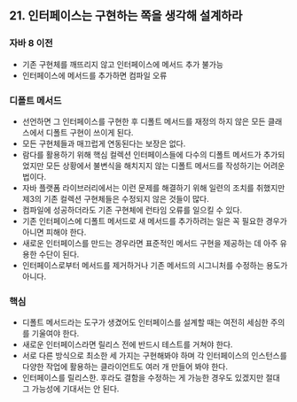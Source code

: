 ## 21. 인터페이스는 구현하는 쪽을 생각해 설계하라

### 자바 8 이전

- 기존 구현체를 깨뜨리지 않고 인터페이스에 메서드 추가 불가능
- 인터페이스에 메서드를 추가하면 컴파일 오류



### 디폴트 메서드

- 선언하면 그 인터페이스를 구현한 후 디폴트 메서드를 재정의 하지 않은 모든 클래스에서 디폴트 구현이 쓰이게 된다.
- 모든 구현체들과 매끄럽게 연동된다는 보장은 없다.
- 람다를 활용하기 위해 핵심 컬렉션 인터페이스들에 다수의 디폴트 메서드가 추가되었지만 모든 상황에서 불변식을 해치지지 않는 디폴트 메서드를 작성하기는 어려운 법이다.
- 자바 플랫폼 라이브러리에서는 이런 문제를 해결하기 위해 일련의 조치를 취했지만 제3의 기존 컬렉션 구현체들은 수정되지 않은 것들이 많다.
- 컴파일에 성공하더라도 기존 구현체에 런타임 오류를 일으킬 수 있다.
- 기존 인터페이스에 디폴트 메서드로 새 메서드를 추가하려는 일은 꼭 필요한 경우가 아니면 피해야 한다.
- 새로운 인터페이스를 만드는 경우라면 표준적인 메서드 구현을 제공하는 데 아주 유용한 수단이 된다.
- 인터페이스로부터 메서드를 제거하거나 기존 메서드의 시그니처를 수정하는 용도가 아니다.



### 핵심

- 디폴트 메서드라는 도구가 생겼어도 인터페이스를 설계할 때는 여전히 세심한 주의를 기울여야 한다.
- 새로운 인터페이스라면 릴리스 전에 반드시 테스트를 거쳐야 한다.
- 서로 다른 방식으로 최소한 세 가지는 구현해봐야 하며 각 인터페이스의 인스턴스를 다양한 작업에 활용하는 클라이언트도 여러 개 만들어 봐야 한다.
- 인터페이스를 릴리스한. 후라도 결함을 수정하는 게 가능한 경우도 있겠지만 절대 그 가능성에 기대서는 안 된다.





